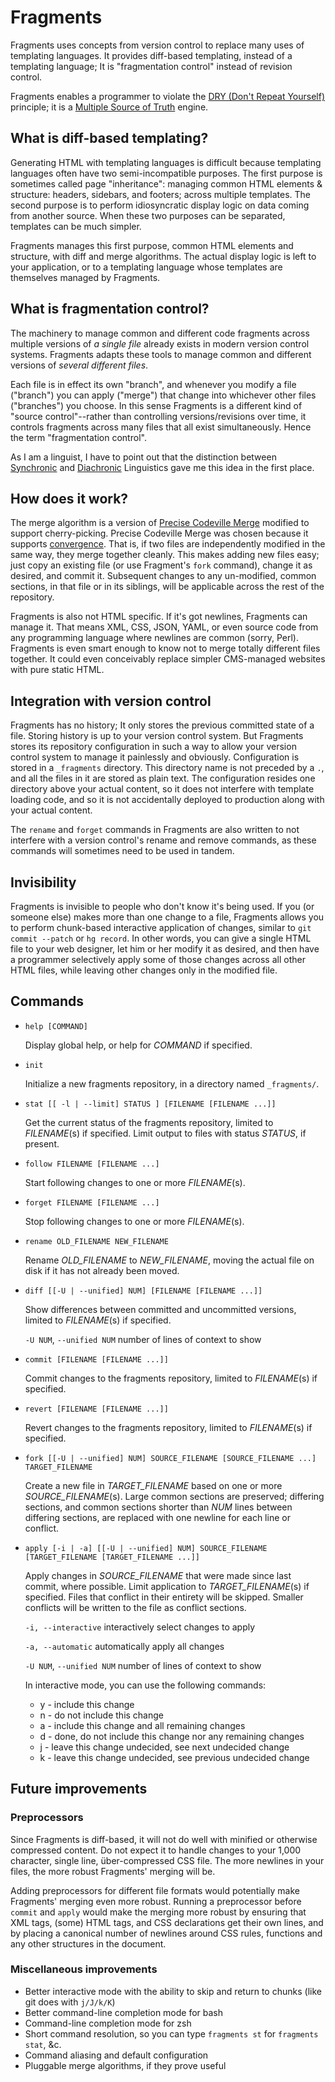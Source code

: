Fragments
=========

Fragments uses concepts from version control to replace many uses of templating languages. It provides diff-based templating, instead of a templating language; It is "fragmentation control" instead of revision control.

Fragments enables a programmer to violate the [DRY (Don't Repeat Yourself)](http://en.wikipedia.org/wiki/Don't_repeat_yourself) principle; it is a [Multiple Source of Truth](http://en.wikipedia.org/wiki/Single_Source_of_Truth) engine.

What is diff-based templating?
------------------------------

Generating HTML with templating languages is difficult because templating languages often have two semi-incompatible purposes. The first purpose is sometimes called page "inheritance": managing common HTML elements & structure: headers, sidebars, and footers; across multiple templates. The second purpose is to perform idiosyncratic display logic on data coming from another source. When these two purposes can be separated, templates can be much simpler.

Fragments manages this first purpose, common HTML elements and structure, with diff and merge algorithms. The actual display logic is left to your application, or to a templating language whose templates are themselves managed by Fragments.

What is fragmentation control?
------------------------------

The machinery to manage common and different code fragments across multiple versions of _a single file_ already exists in modern version control systems. Fragments adapts these tools to manage common and different versions of _several different files_.

Each file is in effect its own "branch", and whenever you modify a file ("branch") you can apply ("merge") that change into whichever other files ("branches") you choose. In this sense Fragments is a different kind of "source control"--rather than controlling versions/revisions over time, it controls fragments across many files that all exist simultaneously. Hence the term "fragmentation control".

As I am a linguist, I have to point out that the distinction between [Synchronic](http://en.wikipedia.org/wiki/Synchronic_analysis) and [Diachronic](http://en.wikipedia.org/wiki/Diachronics) Linguistics gave me this idea in the first place.

How does it work?
-----------------

The merge algorithm is a version of [Precise Codeville Merge](http://revctrl.org/PreciseCodevilleMerge) modified to support cherry-picking. Precise Codeville Merge was chosen because it supports [convergence](http://revctrl.org/Convergence). That is, if two files are independently modified in the same way, they merge together cleanly. This makes adding new files easy; just copy an existing file (or use Fragment's `fork` command), change it as desired, and commit it. Subsequent changes to any un-modified, common sections, in that file or in its siblings, will be applicable across the rest of the repository.

Fragments is also not HTML specific. If it's got newlines, Fragments can manage it. That means XML, CSS, JSON, YAML, or even source code from any programming language where newlines are common (sorry, Perl). Fragments is even smart enough to know not to merge totally different files together. It could even conceivably replace simpler CMS-managed websites with pure static HTML.

Integration with version control
--------------------------------

Fragments has no history; It only stores the previous committed state of a file. Storing history is up to your version control system. But Fragments stores its repository configuration in such a way to allow your version control system to manage it painlessly and obviously. Configuration is stored in a `_fragments` directory. This directory name is not preceded by a `.`, and all the files in it are stored as plain text. The configuration resides one directory above your actual content, so it does not interfere with template loading code, and so it is not accidentally deployed to production along with your actual content.

The `rename` and `forget` commands in Fragments are also written to not interfere with a version control's rename and remove commands, as these commands will sometimes need to be used in tandem.

Invisibility
------------

Fragments is invisible to people who don't know it's being used. If you (or someone else) makes more than one change to a file, Fragments allows you to perform chunk-based interactive application of changes, similar to `git commit --patch` or `hg record`. In other words, you can give a single HTML file to your web designer, let him or her modify it as desired, and then have a programmer selectively apply some of those changes across all other HTML files, while leaving other changes only in the modified file.

Commands
--------

* `help [COMMAND]`

    Display global help, or help for _COMMAND_ if specified.

* `init`

    Initialize a new fragments repository, in a directory named `_fragments/`.

* `stat [[ -l | --limit] STATUS ] [FILENAME [FILENAME ...]]`

    Get the current status of the fragments repository, limited to _FILENAME_(s) if specified.
    Limit output to files with status _STATUS_, if present.

* `follow FILENAME [FILENAME ...]`

    Start following changes to one or more _FILENAME_(s).

* `forget FILENAME [FILENAME ...]`

    Stop following changes to one or more _FILENAME_(s).

* `rename OLD_FILENAME NEW_FILENAME`

    Rename _OLD\_FILENAME_ to _NEW\_FILENAME_, moving the actual file on disk if it has not already been moved.

* `diff [[-U | --unified] NUM] [FILENAME [FILENAME ...]]`

    Show differences between committed and uncommitted versions, limited to _FILENAME_(s) if specified.

    `-U NUM`, `--unified NUM` number of lines of context to show

* `commit [FILENAME [FILENAME ...]]`

    Commit changes to the fragments repository, limited to _FILENAME_(s) if specified.

* `revert [FILENAME [FILENAME ...]]`

    Revert changes to the fragments repository, limited to _FILENAME_(s) if specified.

* `fork [[-U | --unified] NUM] SOURCE_FILENAME [SOURCE_FILENAME ...] TARGET_FILENAME`

    Create a new file in _TARGET\_FILENAME_ based on one or more _SOURCE\_FILENAME_(s).
    Large common sections are preserved;
    differing sections, and common sections shorter than _NUM_ lines between differing sections, are replaced with one newline for each line or conflict.

* `apply [-i | -a] [[-U | --unified] NUM] SOURCE_FILENAME [TARGET_FILENAME [TARGET_FILENAME ...]]`

    Apply changes in _SOURCE\_FILENAME_ that were made since last commit, where possible.
    Limit application to _TARGET\_FILENAME_(s) if specified.
    Files that conflict in their entirety will be skipped.
    Smaller conflicts will be written to the file as conflict sections.

    `-i, --interactive` interactively select changes to apply

    `-a, --automatic` automatically apply all changes

    `-U NUM`, `--unified NUM` number of lines of context to show

    In interactive mode, you can use the following commands:

    * y - include this change
    * n - do not include this change
    * a - include this change and all remaining changes
    * d - done, do not include this change nor any remaining changes
    * j - leave this change undecided, see next undecided change
    * k - leave this change undecided, see previous undecided change

Future improvements
-------------------

### Preprocessors

Since Fragments is diff-based, it will not do well with minified or otherwise compressed content. Do not expect it to handle changes to your 1,000 character, single line, über-compressed CSS file. The more newlines in your files, the more robust Fragments' merging will be.

Adding preprocessors for different file formats would potentially make Fragments' merging even more robust. Running a preprocessor before `commit` and `apply` would make the merging more robust by ensuring that XML tags, (some) HTML tags, and CSS declarations get their own lines, and by placing a canonical number of newlines around CSS rules, functions and any other structures in the document.

### Miscellaneous improvements

* Better interactive mode with the ability to skip and return to chunks (like git does with `j/J/k/K`)
* Better command-line completion mode for bash
* Command-line completion mode for zsh
* Short command resolution, so you can type `fragments st` for `fragments stat`, &c.
* Command aliasing and default configuration
* Pluggable merge algorithms, if they prove useful
